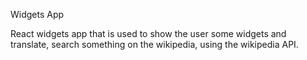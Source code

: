 Widgets App

React widgets app that is used to show the user some widgets and translate, search something on the wikipedia, using the wikipedia API.
